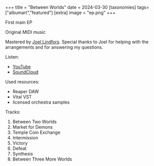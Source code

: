 +++
title = "Between Worlds"
date = 2024-03-30
[taxonomies]
tags=["albumart","featured"]
[extra]
image = "ep.png"
+++

First main EP

Original MIDI music

Mastered by [Joel Lindfors](https://www.lindforsproductions.com/). 
Special thanks to Joel for helping with the arrangements and for answering my questions.

Listen:

- [YouTube](https://www.youtube.com/watch?v=iF273DDHuXM)
- [SoundCloud](https://soundcloud.com/lauri-tervonen/sets/between-worlds)

Used resources:

- Reaper DAW
- Vital VST
- licensed orchestra samples

Tracks:

1. Between Two Worlds
2. Market for Demons
3. Temple Coin Exchange
4. Intermission
5. Victory
6. Defeat
7. Synthesis
8. Between Three More Worlds